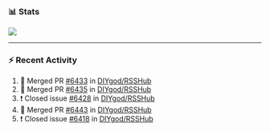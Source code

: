 ### :bar_chart: Stats

<a href="#">
  <img align="center" src="https://github-readme-stats.vercel.app/api?username=henryqw&count_private=true&show_icons=true" />
</a>
<!-- <a href="#">
  <img align="center" src="https://github-readme-stats-git-master.henryqw.vercel.app/api/top-langs/?username=HenryQW&layout=compact" />
</a> -->

---

### :zap: Recent Activity

<!--START_SECTION:activity-->

1. 🎉 Merged PR [#6433](https://github.com/DIYgod/RSSHub/pull/6433) in [DIYgod/RSSHub](https://github.com/DIYgod/RSSHub)
2. 🎉 Merged PR [#6435](https://github.com/DIYgod/RSSHub/pull/6435) in [DIYgod/RSSHub](https://github.com/DIYgod/RSSHub)
3. ❗️ Closed issue [#6428](https://github.com/DIYgod/RSSHub/issues/6428) in [DIYgod/RSSHub](https://github.com/DIYgod/RSSHub)
4. 🎉 Merged PR [#6443](https://github.com/DIYgod/RSSHub/pull/6443) in [DIYgod/RSSHub](https://github.com/DIYgod/RSSHub)
5. ❗️ Closed issue [#6418](https://github.com/DIYgod/RSSHub/issues/6418) in [DIYgod/RSSHub](https://github.com/DIYgod/RSSHub)
<!--END_SECTION:activity-->
